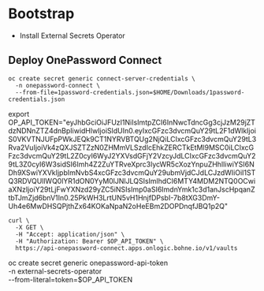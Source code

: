 # Bootstrap


- Install External Secrets Operator


## Deploy OnePassword Connect


```
oc create secret generic connect-server-credentials \
  -n onepassword-connect \
  --from-file=1password-credentials.json=$HOME/Downloads/1password-credentials.json

```





export OP_API_TOKEN="eyJhbGciOiJFUzI1NiIsImtpZCI6InNwcTdncGg3cjJzM29jZTdzNDNnZTZ4dnBpIiwidHlwIjoiSldUIn0.eyIxcGFzc3dvcmQuY29tL2F1dWlkIjoiS0VKVTNJUFpPWkJEQk9CT1NYRVBTQUg2NjQiLCIxcGFzc3dvcmQuY29tL3Rva2VuIjoiVk4zQXJSZTZzN0ZHMmVLSzdIcEhkZERCTkEtMl9MSC0iLCIxcGFzc3dvcmQuY29tL2Z0cyI6WyJ2YXVsdGFjY2VzcyJdLCIxcGFzc3dvcmQuY29tL3Z0cyI6W3sidSI6Imh4Z2ZuYTRveXprc3lycWR5cXozYnpuZHhlIiwiYSI6NDh9XSwiYXVkIjpbImNvbS4xcGFzc3dvcmQuY29ubmVjdCJdLCJzdWIiOiI1STQ3RDVQUllWQ0lYR1dON0YyM0lJNlJLQSIsImlhdCI6MTY4MDM2NTQ0OCwiaXNzIjoiY29tLjFwYXNzd29yZC5iNSIsImp0aSI6ImdnYmk1c3d1anJscHpqanZtbTJmZjd6bnV1In0.25PkWH3LrtUN5vH1HnjfDPsbI-7b8tXG3DmY-Uh4e6MwDHSQPjthZx64KOKaNpaN2oHeEBm2DOPDnqfJBQ1p2Q"

```
curl \
  -X GET \
  -H "Accept: application/json" \
  -H "Authorization: Bearer $OP_API_TOKEN" \
  https://api-onepassword-connect.apps.onlogic.bohne.io/v1/vaults
```


oc create secret generic onepassword-api-token \
 -n external-secrets-operator \
 --from-literal=token=$OP_API_TOKEN




